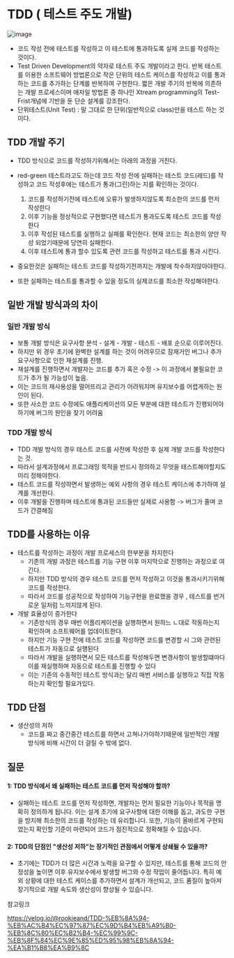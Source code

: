 # TDD ( 테스트 주도 개발)
![image](https://github.com/user-attachments/assets/babb9e7e-a140-4293-a16b-7669ab5bc1ee)

- 코드 작성 전에 테스트를 작성하고 이 테스트에 통과하도록 실제 코드를 작성하는 것이다.
- Test Driven Development의 약자로 테스트 주도 개발이라고 한다. 반복 테스트를 이용한 소프트웨어 방법론으로 작은 단위의 테스트 케이스를 작성하고 이를 통과하는 코드를 추가하는 단계를 반복하여 구현한다. 짧은 개발 주기의 반복에 의존하는 개발 프로세스이며 애자일 방법론 중 하나인 Xtream programming의 Test-Frist개념에 기반을 둔 단순 설계를 강조한다.
- 단위테스트(Unit Test) : 말 그대로 한 단위(일반적으로 class)만을 테스트 하는 것이다. 

## TDD 개발 주기
- TDD 방식으로 코드를 작성하기위해서는 아래의 과정을 거친다.
- red-green 테스트라고도 하는데 코드 작성 전에 실패하는 테스트 코드(레드)를 작성하고 코드 작성후에는 테스트가 통과(그린)하는 지를 확인하는 것이다.
    1. 코드를 작성하기전에 테스트에 오류가 발생하지않도록 최소한의 코드를 먼저 작성한다
    2. 이후 기능을 정상적으로 구현했다면 테스트가 통과도도록 테스트 코드를 작성한다
    3. 이후 작성된 테스트를 실행하고 실패를 확인한다. 현재 코드는 최소한의 양만 작성 되었기때문에 당연히 실패한다.
    4. 이후 테스트에 통과 할수 있도록 관련 코드를 작성하고 테스트를 통과 시킨다.

- 중요한것은 실패하는 테스트 코드를 작성하기전까지는 개발에 착수하지않아야한다.
- 또한 실패하는 테스트를 통과할 수 있을 정도의 실제코드를 최소한 작성해야한다.

## 일반 개발 방식과의 차이
### 일반 개발 방식
- 보통 개발 방식은 요구사항 분석  - 설계 - 개발 - 테스트 - 배포 순으로 이루어진다.
- 하지만 위 경우 초기에 완벽한 설계를 하는 것이 어려우므로 잠재거인 버그나 추가 요구사항으로 인한 재설계를 진행.
- 재설계를 진행하면서 개발자는 코드를 추가 혹은 수정 -> 이 과정에서 불필요한 코드가 추가 될 가능성이 높음.
- 이는 코드의 재사용성을 떨어뜨리고 관리가 어려워지며 유지보수를 어렵게하는 원인이 된다.
- 또한 사소한 코드 수정에도 애플리케이션의 모든 부분에 대한 테스트가 진행되어야하기에 버그의 원인을 찾기 어려움

### TDD 개발 방식
- TDD 개발 방식의 경우 테스트 코드를 사전에 작성한 후 실제 개발 코드를 작성한다는 것.
- 따라서 설계과정에서 프로그래밍 목적을 반드시 정의하고 무엇을 테스트해야할지도 미리 정해야한다.
- 테스트 코드를 작성하면서 발생하는 예외 사항의 경우 테스트 케이스에 추가하여 설계를 개선한다.
- 이후 개발을 진행하며 테스트에 통과된 코드들만 실제로 사용함 -> 버그가 줄며 코드가 간결해짐 

## TDD를 사용하는 이유
- 테스트를 작성하는 과정이 개발 프로세스의 한부분을 차지한다
    - 기존의 개발 과정은 테스트를 기능 구현 이후 마지막으로 진행하는 과정으로 여긴다.
    - 하지만 TDD 방식의 경우 테스트 코드를 먼저 작성하고 이것을 통과시키기위해 코드를 작성한다.
    - 따라서 코드를 성공적으로 작성하여 기능구현을 완료했을 경우 , 테스트를 번거로운 일처럼 느끼지않게 된다.
- 개발 효율성이 증가한다
    - 기존방식의 경우 매번 어플리케이션을 실행하면서 원하느 ㄴ대로 작동하는지 확인하며 소프트웨어를 업데이트한다.
    - 하지만 기능 구현 전에 테스트 코드를 작성하면 코드를 변경할 시 그와 관련된 테스트가 자동으로 실행된다
    - 따라서 개발을 실행하면서 모든 테스트를 작성해두면 변경사항이 발생할떄마다 이를 재실행하며 자동으로 테스트를 진행할 수 있다
    - 이는 기존의 수동적인 테스트 방식과는 달리 매번 서비스를 실행하고 직접 작동하는지 확인할 필요가있다.

## TDD 단점
- 생산성의 저하
    - 코드를 짜고 중간중간 테스트를 하면서 고쳐나가야하기때문에 일반적인 개발 방식에 비해 시간이 더 걸릴 수 밖에 없다. 


## 질문

#### 1: TDD 방식에서 왜 실패하는 테스트 코드를 먼저 작성해야 할까?
- 실패하는 테스트 코드를 먼저 작성하면, 개발자는 먼저 필요한 기능이나 목적을 명확히 정의하게 됩니다. 이는 설계 초기에 요구사항에 대한 이해를 돕고, 과도한 구현을 방지해 최소한의 코드를 작성하는 데 유리합니다. 또한, 기능이 올바르게 구현되었는지 확인할 기준이 마련되어 코드가 점진적으로 정확해질 수 있습니다.

####  2: TDD의 단점인 "생산성 저하"는 장기적인 관점에서 어떻게 상쇄될 수 있을까?
- 초기에는 TDD가 더 많은 시간과 노력을 요구할 수 있지만, 테스트를 통해 코드의 안정성을 높이면 이후 유지보수에서 발생할 버그와 수정 작업이 줄어듭니다. 특히 예외 상황에 대한 테스트 케이스를 추가하면서 설계가 개선되고, 코드 품질이 높아져 장기적으로 개발 속도와 생산성이 향상될 수 있습니다.


참고링크 

https://velog.io/@rookieand/TDD-%EB%8A%94-%EB%AC%B4%EC%97%87%EC%9D%B4%EB%A9%B0-%EB%8C%80%EC%B2%B4-%EC%99%9C-%EB%8F%84%EC%9E%85%ED%95%98%EB%8A%94-%EA%B1%B8%EA%B9%8C